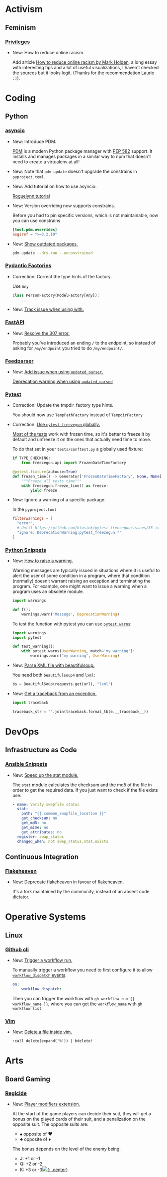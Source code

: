 # Activism

## Feminism

### [Privileges](privileges.md)

* New: How to reduce online racism.

    Add article [How to reduce online racism by Mark Holden](https://www.websiteplanet.com/blog/how-to-reduce-online-racism), a long essay with interesting tips and a lot of useful visualizations, I haven't checked the sources but it looks legit. (Thanks for the recommendation Laurie `:)`).

# Coding

## Python

### [asyncio](pdm.md)

* New: Introduce PDM.

    [PDM](https://pdm.fming.dev/) is a modern Python package manager with [PEP
    582](https://www.python.org/dev/peps/pep-0582/) support. It installs and manages
    packages in a similar way to npm that doesn't need to create a virtualenv at
    all!

* New: Note that `pdm update` doesn't upgrade the constrains in `pyproject.toml`.
* New: Add tutorial on how to use asyncio.

    [Roguelynn tutorial](https://www.roguelynn.com/words/asyncio-we-did-it-wrong/)

* New: Version overriding now supports constrains.

    Before you had to pin specific versions, which is not maintainable, now
    you can use constrains
    
    ```toml
    [tool.pdm.overrides]
    asgiref = ">=3.2.10"
    ```

* New: [Show outdated packages.](pdm.md#show-outdated-packages)

    ```bash
    pdm update --dry-run --unconstrained
    ```

### [Pydantic Factories](pydantic_factories.md)

* Correction: Correct the type hints of the factory.

    Use `Any`
    
    ```python
    class PersonFactory(ModelFactory[Any]):
        ...
    ```

* New: [Track issue when using with.](pydantic_factories.md#issues)

### [FastAPI](fastapi.md)

* New: [Resolve the 307 error.](fastapi.md#resolve-the-307-error)

    Probably you've introduced an ending `/` to the endpoint, so instead of asking
    for `/my/endpoint` you tried to do `/my/endpoint/`.

### [Feedparser](feedparser.md)

* New: [Add issue when using `updated_parser`.](feedparser.md#issues)

    [Deprecation warning when using `updated_parsed`](https://github.com/kurtmckee/feedparser/issues/151)

### [Pytest](pytest.md)

* Correction: Update the tmpdir_factory type hints.

    You should now use `TempPathFactory` instead of `TempdirFactory`

* Correction: [Use `pytest-freezegun` globally.](pytest.md#global-usage)

    [Most of the tests](https://medium.com/@boxed/flaky-tests-part-3-freeze-the-world-e4929a0da00e)
    work with frozen time, so it's better to freeze it by default and unfreeze it on
    the ones that actually need time to move.
    
    To do that set in your `tests/conftest.py` a globally used fixture:
    
    ```python
    if TYPE_CHECKING:
        from freezegun.api import FrozenDateTimeFactory
    
    @pytest.fixture(autouse=True)
    def frozen_time() -> Generator['FrozenDateTimeFactory', None, None]:
        """Freeze all tests time"""
        with freezegun.freeze_time() as freeze:
            yield freeze
    ```

* New: Ignore a warning of a specific package.

    In the `pyproject.toml`
    
    ```toml
    filterwarnings = [
      "error",
      # Until https://github.com/ktosiek/pytest-freezegun/issues/35 is merged
      "ignore::DeprecationWarning:pytest_freezegun.*"
    ]
    ```

### [Python Snippets](python_snippets.md)

* New: [How to raise a warning.](python_snippets.md#how-to-raise-a-warning)

    Warning messages are typically issued in situations where it is useful to alert
    the user of some condition in a program, where that condition (normally) doesn’t
    warrant raising an exception and terminating the program. For example, one might
    want to issue a warning when a program uses an obsolete module.
    
    ```python
    import warnings
    
    def f():
        warnings.warn('Message', DeprecationWarning)
    ```
    
    To test the function with pytest you can use
    [`pytest.warns`](https://docs.pytest.org/en/stable/how-to/capture-warnings.html#warns):
    
    ```python
    import warnings
    import pytest
    
    def test_warning():
        with pytest.warns(UserWarning, match='my warning'):
            warnings.warn("my warning", UserWarning)
    ```

* New: [Parse XML file with beautifulsoup.](python_snippets.md#parse-xml-file-with-beautifulsoup)

    You need both `beautifulsoup4` and `lxml`:
    
    ```python
    bs = BeautifulSoup(requests.get(url), "lxml")
    ```

* New: [Get a traceback from an exception.](python_snippets.md#get-a-traceback-from-an-exception)

    ```python
    import traceback
    
    traceback_str = ''.join(traceback.format_tb(e.__traceback__))
    ```

# DevOps

## Infrastructure as Code

### [Ansible Snippets](ansible_snippets.md)

* New: [Speed up the stat module.](ansible_snippets.md#speed-up-the-stat-module)

    The `stat` module calculates the checksum and the md5 of the file in order to
    get the required data. If you just want to check if the file exists use:
    
    ```yaml
    - name: Verify swapfile status
      stat:
        path: "{{ common_swapfile_location }}"
        get_checksum: no
        get_md5: no
        get_mime: no
        get_attributes: no
      register: swap_status
      changed_when: not swap_status.stat.exists
    ```

## Continuous Integration

### [Flakeheaven](flakeheaven.md)

* New: Deprecate flakeheaven in favour of flakeheaven.

    It's a fork maintained by the community, instead of an absent code
    dictator.

# Operative Systems

## Linux

### [Github cli](gh.md)

* New: [Trigger a workflow run.](gh.md#trigger-a-workflow-run)

    To manually trigger a workflow you need to first configure it to allow
    [`workflow_dispatch`
    events](https://docs.github.com/en/actions/using-workflows/events-that-trigger-workflows#workflow_dispatch).
    
    ```yaml
    on:
        workflow_dispatch:
    ```
    
    Then you can trigger the workflow with `gh workflow run {{ workflow_name }}`,
    where you can get the `workflow_name` with `gh workflow list`

### [Vim](vim.md)

* New: [Delete a file inside vim.](vim.md#delete-a-file-inside-vim)

    ```vim
    :call delete(expand('%')) | bdelete!
    ```
    

# Arts

## Board Gaming

### [Regicide](regicide.md)

* New: [Player modifiers extension.](regicide.md#player-modifiers)

    At the start of the game players can decide their suit, they will get a bonus on
    the played cards of their suit, and a penalization on the opposite suit. The
    opposite suits are:
    
    * ♠ opposite of ♥
    * ♣ opposite of ♦
    
    The bonus depends on the level of the enemy being:
    
    * J: +1 or -1
    * Q: +2 or -2
    * K: +3 or -3[![](not-by-ai.svg){: .center}](https://notbyai.fyi)

